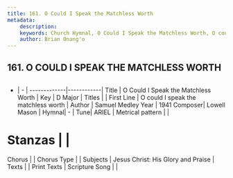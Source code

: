 ```yaml
---
title: 161. O Could I Speak the Matchless Worth
metadata:
    description: 
    keywords: Church Hymnal, O Could I Speak the Matchless Worth, O could I speak the matchless worth, 
    author: Brian Onang'o
---
```



## 161. O COULD I SPEAK THE MATCHLESS WORTH

```txt

```

- |   -  |
-------------|------------|
Title | O Could I Speak the Matchless Worth |
Key | D Major |
Titles |  |
First Line | O could I speak the matchless worth |
Author | Samuel Medley
Year | 1941
Composer| Lowell Mason |
Hymnal|  - |
Tune| ARIEL |
Metrical pattern | |
# Stanzas |  |
Chorus |  |
Chorus Type |  |
Subjects | Jesus Christ: His Glory and Praise |
Texts |  |
Print Texts | 
Scripture Song |  |
  
